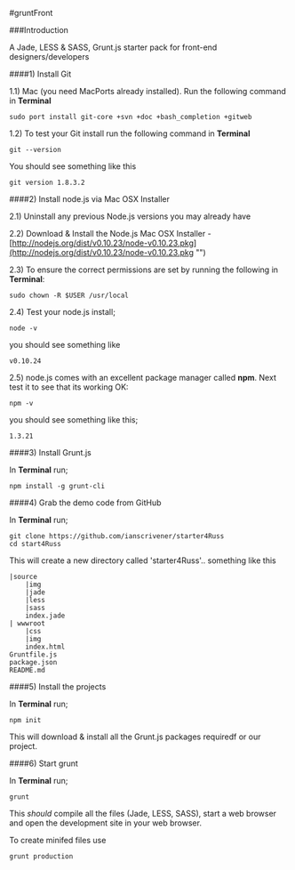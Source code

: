 #gruntFront


###Introduction

A Jade, LESS &amp; SASS, Grunt.js starter pack for front-end designers/developers



####1) Install Git

1.1) Mac (you need MacPorts already installed). Run the following command in **Terminal**


    sudo port install git-core +svn +doc +bash_completion +gitweb 


1.2) To test your Git install run the following command in **Terminal** 

    git --version
    
You should see something like this

    git version 1.8.3.2
    

####2) Install node.js via Mac OSX Installer

2.1) Uninstall any previous Node.js versions you may already have


2.2) Download & Install the Node.js Mac OSX Installer - [http://nodejs.org/dist/v0.10.23/node-v0.10.23.pkg](http://nodejs.org/dist/v0.10.23/node-v0.10.23.pkg "")

2.3) To ensure the correct permissions are set by running the following in **Terminal**:

    sudo chown -R $USER /usr/local


2.4) Test your node.js install;

    node -v
    
you should see something like

    v0.10.24

2.5) node.js comes with an excellent package manager called **npm**. Next test it to see that its working OK:

    npm -v
    
you should see something like this;

    1.3.21
    
####3) Install Grunt.js

In **Terminal** run;

    npm install -g grunt-cli


####4) Grab the demo code from GitHub

In **Terminal** run;

    git clone https://github.com/ianscrivener/starter4Russ
    cd start4Russ



This will create a new directory called 'starter4Russ'.. something like this

    |source
        |img
        |jade
        |less
        |sass
        index.jade
    | wwwroot
        |css
        |img
        index.html
    Gruntfile.js
    package.json
    README.md        
    
####5) Install the projects


In **Terminal** run;
    
    npm init
    
This will download & install all the Grunt.js packages requiredf or our project.

####6) Start grunt

In **Terminal** run;
    
    grunt
    
This *should* compile all the files (Jade, LESS, SASS), start a web browser and open the development site in your web browser.

To create minifed files use
    
    grunt production
    



